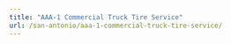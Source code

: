 ```yaml
---
title: "AAA-1 Commercial Truck Tire Service"
url: /san-antonio/aaa-1-commercial-truck-tire-service/
---
```

